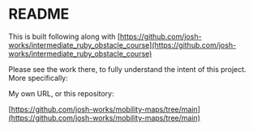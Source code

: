 # README

This is built following along with [https://github.com/josh-works/intermediate_ruby_obstacle_course](https://github.com/josh-works/intermediate_ruby_obstacle_course)

Please see the work there, to fully understand the intent of this project. More specifically:

My own URL, or this repository:

[https://github.com/josh-works/mobility-maps/tree/main](https://github.com/josh-works/mobility-maps/tree/main)
